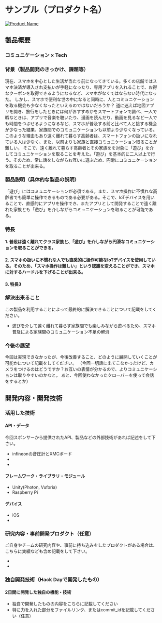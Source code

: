 # サンプル（プロダクト名）

[![Product Name](image.png)](https://www.youtube.com/watch?v=G5rULR53uMk)

## 製品概要
### コミュニケーション ×  Tech

### 背景（製品開発のきっかけ、課題等）
現在、スマホを中心とした生活が当たり前になってきている。多くの店舗ではスマホ決済が導入され支払いが手軽になったり、専用アプリを入れることで、お得なクーポンを取得できるようになるなど、スマホがなくてはならない時代になった。
しかし、スマホで便利な世の中になると同時に、人とコミュニケーションを取る機会も少なくなったといえるのではないだろうか？
道に迷えば地図アプリを開き、旅行をしたときには何がおすすめかをスマートフォンで調べ、一人で暇なときは、アプリで音楽を聴いたり、漫画を読んだり、動画を見るなど一人でも時間をつぶせるようになるなど、スマホが普及する前と比べて人と接する機会が少なった結果、家族間でのコミュニケーションも以前より少なくなっている。このような理由もあり遠く離れて暮らす高齢者は、スマートフォンの扱いになれている人は少なく、また、以前よりも家族と直接コミュニケーション取ることが難しい。
そこで、遠く離れて暮らす高齢者とその家族をを対象に「遊び」を介してコミュニケーションを取ることを考えた。「遊び」を基本的に二人以上で行う。そのため、常に話をしながらお互いに遊ぶため、円滑にコミュニケーションを取ることが出来る。

### 製品説明（具体的な製品の説明）
「遊び」にはコミュニケーションが必須である。また、スマホ操作に不慣れな高齢者でも簡単に操作できるものである必要がある。そこで、IoTデバイスを用いることで、直感的にアプリを操作でき、またアプリとして開発することで遠く離れた家族とも「遊び」を介しながらコミュニケーションを取ることが可能である。

### 特長

#### 1. 普段は遠く離れてクラス家族と、「遊び」を介しながら円滑なコミュニケーションを取ることができる。

#### 2. スマホの扱いに不慣れな人でも直感的に操作可能なIoTデバイスを使用している。そのため、「スマホ操作は難しい」という認識を変えることができ、スマホに対するハードルを下げることが出来る。

#### 3. 特長3


### 解決出来ること
この製品を利用することによって最終的に解決できることについて記載をしてください。
* 遊びを介して遠く離れて暮らす家族間でも楽しみながら遊べるため、スマホ普及による家族間のコミュニケーション不足の解消



### 今後の展望
今回は実現できなかったが、今後改善すること、どのように展開していくことが可能かについて記載をしてください。
（今回一切話に出てこなかったけど、カメラをつけるのはどうですか？お互いの表情が分かるので、よりコミュニケーションは取りやすいのかなと。
あと、今回使わなかったクローバーを使って会話をするとか）

## 開発内容・開発技術
### 活用した技術
#### API・データ
今回スポンサーから提供されたAPI、製品などの外部技術があれば記述をして下さい。

* infineonの音圧計とXMCボード
* 
* 

#### フレームワーク・ライブラリ・モジュール
* Unity(Photon, Vuforia) 
* Raspberry Pi

#### デバイス
* iOS
* 

### 研究内容・事前開発プロダクト（任意）
ご自身やチームの研究内容や、事前に持ち込みをしたプロダクトがある場合は、こちらに実績なども含め記載をして下さい。

* 
* 


### 独自開発技術（Hack Dayで開発したもの）
#### 2日間に開発した独自の機能・技術
* 独自で開発したものの内容をこちらに記載してください
* 特に力を入れた部分をファイルリンク、またはcommit_idを記載してください（任意）
